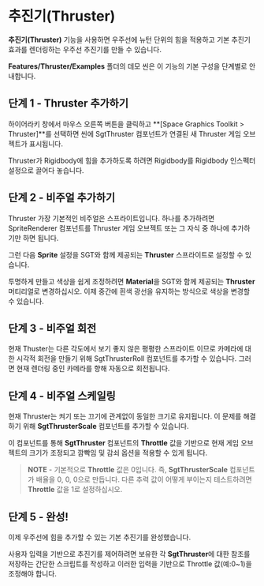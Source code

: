 # 추진기(Thruster)

**추진기(Thruster)** 기능을 사용하면 우주선에 뉴턴 단위의 힘을 적용하고 기본 추진기 효과를 렌더링하는 우주선 추진기를 만들 수 있습니다.

**Features/Thruster/Examples** 폴더의 데모 씬은 이 기능의 기본 구성을 단계별로 안내합니다.

## 단계 1 - Thruster 추가하기

하이어라키 창에서 마우스 오른쪽 버튼을 클릭하고 **[Space Graphics Toolkit > Thruster]**를 선택하면 씬에 SgtThruster 컴포넌트가 연결된 새 Thruster 게임 오브젝트가 표시됩니다.

Thruster가 Rigidbody에 힘을 추가하도록 하려면 Rigidbody를 Rigidbody 인스펙터 설정으로 끌어다 놓습니다.

## 단계 2 - 비주얼 추가하기

Thruster 가장 기본적인 비주얼은 스프라이트입니다. 하나를 추가하려면 SpriteRenderer 컴포넌트를 Thruster 게임 오브젝트 또는 그 자식 중 하나에 추가하기만 하면 됩니다.

그런 다음 **Sprite** 설정을 SGT와 함께 제공되는 **Thruster** 스프라이트로 설정할 수 있습니다.

투명하게 만들고 색상을 쉽게 조정하려면 **Material**을 SGT와 함께 제공되는 **Thruster** 머티리얼로 변경하십시오. 이제 중간에 흰색 광선을 유지하는 방식으로 색상을 변경할 수 있습니다.

## 단계 3 - 비주얼 회전

현재 Thuster는 다른 각도에서 보기 좋지 않은 평평한 스프라이트 이므로 카메라에 대한 시각적 회전을 만들기 위해 SgtThrusterRoll 컴포넌트를 추가할 수 있습니다. 그러면 현재 렌더링 중인 카메라를 향해 자동으로 회전됩니다.

## 단계 4 - 비주얼 스케일링

현재 Thruster는 켜기 또는 끄기에 관계없이 동일한 크기로 유지됩니다. 이 문제를 해결하기 위해 **SgtThrusterScale** 컴포넌트를 추가할 수 있습니다. 

이 컴포넌트를 통해 **SgtThruster** 컴포넌트의 **Throttle** 값을 기반으로 현재 게임 오브젝트의 크기가 조정되고 깜빡임 및 감쇠 옵션을 적용할 수 있게 됩니다.

> **NOTE** - 기본적으로 **Throttle** 값은 0입니다. 즉, **SgtThrusterScale** 컴포넌트가 배율을 0, 0, 0으로 만듭니다. 다른 추력 값이 어떻게 부이는지 테스트하려면 **Throttle** 값을 1로 설정하십시오.
> 

## 단계 5 - 완성!

이제 우주선에 힘을 추가할 수 있는 기본 추진기를 완성했습니다.

사용자 입력을 기반으로 추진기를 제어하려면 보유한 각 **SgtThruster**에 대한 참조를 저장하는 간단한 스크립트를 작성하고 이러한 입력을 기반으로 Throttle 값(예:0~1)을 조정해야 합니다.